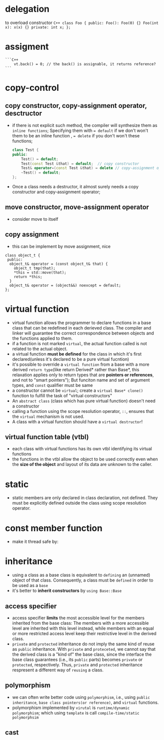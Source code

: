 
# delegation
  to overload constructor
	```C++
	class Foo {
	public:
	  Foo(): Foo(0) {}
	  Foo(int x): x(x) {}
	private:
	  int x;
	};
	```
# assigment
	```C++
		vt.back() = 0; // the back() is assignable, it returns reference?
	```

# copy-control
## copy constructor, copy-assignment operator, desctructor
* if there is not explicit such method, the compiler will synthesize them as
  `inline functions`; Specifying them with `= default` if we don't won't them to be
  an inline function , `= delete` if you don't won't these functions;
  ```C++
  class Test {
  public:
	  Test() = default;
	  Test(const Test &that) = default;  // copy constructor
	  Test& operator=(const Test &that) = delete // copy-assignment operator
	  ~Test() = default;
  };
  ```
* Once a class needs  a destructor, it almost surely needs a copy constructor
and copy-assignment operator; 
## move constructor, move-assignment operator
* consider move to itself

## copy assignment
* this can be implement by move assignment, nice
```
class object_t {
 public:
  object_t& operator = (const object_t& that) {
    object_t tmp(that);
	*this = std::move(that);
	return *this;
  }
  object_t& operator = (object&&) noexcept = default;
};
```

# virtual function
* virtual function allows the programmer to declare functions in a base class
  that can be redefined in each derieved class. The compiler and linker will
  guarantee the correct correspondence between objects and the functions applied
  to them.
* if a function is not marked `virtual`, the actual function called is not
  related to the actual object.
* a virtual function **must be defined** for the class in which it's first
  declared(unless it's declared to be a pure virtual fucntion)
* it's possible to override a `virtual function` from a base with a more derived
  `return type`(like return Derived* rather than Base*, this relaxation applies
  only to return types that are **pointers or references**, and not to "smart
  pointers"); But funciton name and set of argument types, and `const` qualifier
  must be same
* a constructor cannot be `virtual`; create a `virtual Base* clone()` function
  to fulfill the task of "virtual constructors"
* An `abstract class` (class which has pure virtual function) doesn't need a
  constructor
* calling a function using the scope resolution operator, `::`, ensures that the
  `virtual` mechanism is not used.
* A class with a virtual function should have a `virtual destructor`!
  
## virtual function table (vtbl)
* each class with virtual functions has its own vtbl identifying its virtual
  functions
* the functions in the vtbl allow the object to be used correctly even when the
  **size of the object** and layout of its data are unknown to the caller.

# static
*  static members are only declared in class declaration, not defined. They must
   be explicitly defined outside the class using scope resolution operator.
   

# const member function
* make it thread safe by:

# inheritance
*  using a class as a base class is equivalent to `defining` an (unnamed) object
   of that class. Consequently, a class must be `defined` in order to be used as a
   `base`
*  it's better to **inherit constructors** by `using Base::Base`
## access specifier
* access specifier **limits** the most accessible level for the members inherited
  from the base class: The members with a more accessible level are inherited
  with this level instead, while members with an equal or more restricted access
  level keep their restrictive level in the derived class.
* `private` and `protected` inheritance do not imply the same kind of reuse as
  `public` inheritance. With `private` and `proteceted`, we cannot say that the
  derived class is a "kind of" the base class, since the interface the base
  class guarantees (i.e., its `public` parts) becomes `private` or `protected`,
  respectively. Thus, `private` and `protected` inheritance respresent a
  different way of `reusing` a class.

## polymorphism
* we can often write better code using `polymorphism`, i.e., using `public
  inheritance`, `base class pointers(or reference)`, and `virtual` functions.
* polymorphism implemented by `virutal` is `runtime/dynamic polymorphism`; which using
  `template` is call `compile-time/static polymorphsim`
## cast
